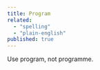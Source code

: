```yaml
---
title: Program
related:
  - "spelling"
  - "plain-english"
published: true
---
```


Use program, not programme.

